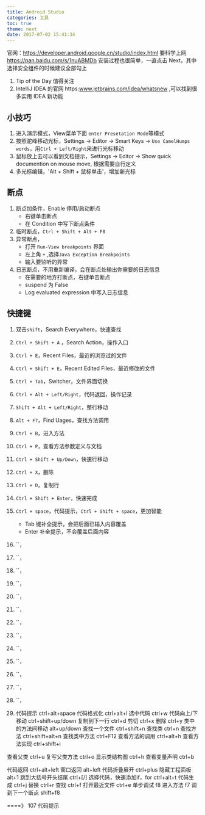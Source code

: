 ```yaml
---
title: Android Studio
categories: 工具
toc: true 
theme: next
date: 2017-07-02 15:41:34
---
```


官网：https://developer.android.google.cn/studio/index.html
要科学上网
https://pan.baidu.com/s/1nuABMDb 
安装过程也很简单，一直点击 Next，其中选择安全组件的时候建议全部勾上

1. Tip of the Day 值得关注
2. IntelliJ IDEA 的官网 https:www.jetbrains.com/idea/whatsnew ,可以找到很多实用 IDEA 新功能

## 小技巧
1. 进入演示模式，View菜单下面 `enter Presetation Mode`等模式
2. 按照驼峰移动光标，Settings -> Editor -> Smart Keys -> `Use CamelHumps words`，用`Ctrl + Left/Right`来进行光标移动
3. 鼠标放上去可以看到文档提示，Settings -> Editor -> Show quick documention on mouse move, 根据需要自行定义
4. 多光标编辑，'Alt + Shift + 鼠标单击'，增加新光标

## 断点
1. 断点加条件，Enable 停用/启动断点
    + 右键单击断点
    + 在 Condition 中写下断点条件
2. 临时断点，`Ctrl + Shift + Alt + F8`
3. 异常断点，
    + 打开 `Run-View breakpoints` 界面
    + 左上角 `+` ,选择`Java Exception Breakpoints`
    + 输入要监听的异常
4. 日志断点，不用重新编译，会在断点处输出你需要的日志信息
    + 在需要的地方打断点，右键单击断点
    + suspend 为 False
    + Log evaluated expression 中写入日志信息


## 快捷键
1. 双击`shift`，Search Everywhere，快速查找
2. `Ctrl + Shift + A` ，Search Action，操作入口
3. `Ctrl + E`，Recent Files，最近的浏览过的文件
4. `Ctrl + Shift + E`，Recent Edited Files，最近修改的文件
5. `Ctrl + Tab`，Switcher，文件界面切换
6. `Ctrl + Alt + Left/Right`，代码返回，操作记录
7. `Shift + Alt + Left/Right`，整行移动
8. `Alt + F7`，Find Uages，查找方法调用
9. `Ctrl + B`，进入方法
10. `Ctrl + P`，查看方法参数定义与文档
11. `Ctrl + Shift + Up/Down`，快速行移动
12. `Ctrl + X`，删除
13. `Ctrl + D`，复制行
14. `Ctrl + Shift + Enter`，快速完成
15. `Ctrl + space`，代码提示，`Ctrl + Shift + space`，更加智能
    + Tab 键补全提示，会把后面已输入内容覆盖
    + Enter 补全提示，不会覆盖后面内容
16. ``，
17. ``，
18. ``，
19. ``，
20. ``，
21. ``，
22. ``，
23. ``，
24. ``，
25. ``，
26. ``，
27. ``，
28. ``，

2. 代码提示  ctrl+alt+space
代码格式化   ctrl+alt+l
选中代码  ctrl+w
代码向上/下移动   ctrl+shift+up/down
复制到下一行  ctrl+d
剪切 ctrl+x
删除 ctrl+y
类中的方法间移动   alt+up/down
查找一个文件  ctrl+shift+n
查找类  ctrl+n
查找方法 ctrl+shift+alt+n
查找类中方法  ctrl+F12
查看方法的调用  ctrl+alt+h
查看方法实现 ctrl+shift+i  

查看父类 ctrl+u
复写父类方法 ctrl+o
显示类结构图 ctrl+h
查看变量声明 ctrl+b



代码返回  ctrl+alt+left
窗口返回 alt+left
代码折叠展开  ctrl+plus
隐藏工程面板 alt+1
跳到大括号开头结尾  ctrl+[/]
选择代码，快速添加if，for  ctrl+alt+t
代码生成 ctrl+j
替换   ctrl+r
查找  ctrl+f
打开最近文件  ctrl+e
单步调试 f8
进入方法 f7
调到下一个断点 shift+f8


====》 107 代码提示